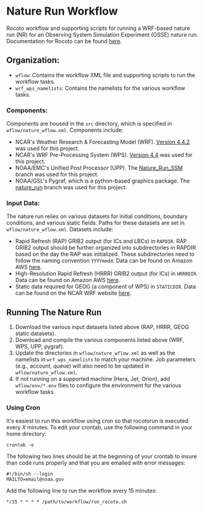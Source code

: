 # Nature Run Workflow

Rocoto workflow and supporting scripts for running a WRF-based nature run (NR) for an Observing System Simulation Experiment (OSSE) nature run. Documentation for Rocoto can be found [here](https://christopherwharrop.github.io/rocoto/). 

## Organization:

- `wflow`: Contains the workflow XML file and supporting scripts to run the workflow tasks.
- `wrf_wps_namelists`: Contains the namelists for the various workflow tasks.

### Components:

Components are housed in the `src` directory, which is specified in `wflow/nature_wflow.xml`. Components include:

- NCAR's Weather Research & Forecasting Model (WRF). [Version 4.4.2](https://github.com/wrf-model/WRF/releases/tag/v4.4.2) was used for this project.
- NCAR's WRF Pre-Processing System (WPS). [Version 4.4](https://github.com/wrf-model/WPS/releases/tag/v4.4) was used for this project.
- NOAA/EMC's Unified Post Processor (UPP). The [Nature_Run_SSM](https://github.com/ShawnMurdzek-NOAA/UPP/tree/Nature_Run_SSM) branch was used for this project.
- NOAA/GSL's Pygraf, which is a python-based graphics package. The [nature_run](https://github.com/ShawnMurdzek-NOAA/pygraf/tree/nature_run) branch was used for this project.

### Input Data:

The nature run relies on various datasets for initial conditions, boundary conditions, and various static fields. Paths for these datasets are set in `wflow/nature_wflow.xml`. Datasets include:

- Rapid Refresh (RAP) GRIB2 output (for ICs and LBCs) in `RAPDIR`. RAP GRIB2 output should be further organized into subdirectories in RAPDIR based on the day the RAP was initialized. These subdirectories need to follow the naming convention `YYYYmmdd`. Data can be found on Amazon AWS [here](https://noaa-rap-pds.s3.amazonaws.com/index.html).
- High-Resolution Rapid Refresh (HRRR) GRIB2 output (for ICs) in `HRRRDIR`. Data can be found on Amazon AWS [here](https://noaa-hrrr-bdp-pds.s3.amazonaws.com/index.html).
- Static data required for GEOG (a component of WPS) in `STATICDIR`. Data can be found on the NCAR WRF website [here](https://www2.mmm.ucar.edu/wrf/users/download/get_sources_wps_geog.html).

## Running The Nature Run

1. Download the various input datasets listed above (RAP, HRRR, GEOG static datasets).
2. Download and compile the various components listed above (WRF, WPS, UPP, pygraf).
3. Update the directories in `wflow/nature_wflow.xml` as well as the namelists in `wrf_wps_namelists` to match your machine. Job parameters (e.g., account, queue) will also need to be updated in `wflow/nature_wflow.xml`. 
4. If not running on a supported machine (Hera, Jet, Orion), add `wflow/env/*.env` files to configure the environment for the various workflow tasks.

### Using Cron

It's easiest to run this workflow using cron so that rocotorun is executed every _X_ minutes. To
edit your crontab, use the following command in your home directory:

`crontab -e`

The following two lines should be at the beginning of your crontab to insure than code runs properly 
and that you are emailed with error messages:

```
#!/bin/sh --login
MAILTO=email@noaa.gov
```

Add the following line to run the workflow every 15 minutes:

`*/15 * * * * /path/to/workflow/run_rocoto.sh`
